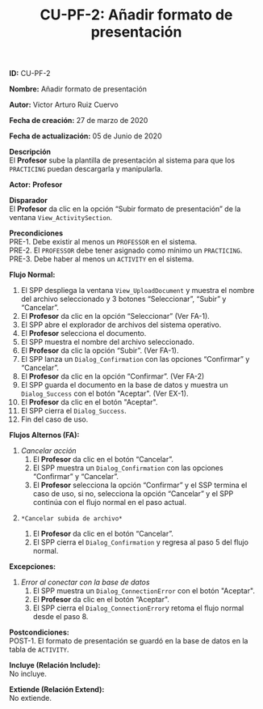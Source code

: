 ﻿--- 
layout: page 
title: "CU-PF-2: Añadir formato de presentación" 
permalink: /design-specification/uc-descriptions/professor/cu-pf-2/ 
hide_hero: true 
---
**ID:** CU-PF-2  

**Nombre:** Añadir formato de presentación  

**Autor:** Victor Arturo Ruiz Cuervo  

**Fecha de creación:** 27 de marzo de 2020  

**Fecha de actualización:** 05 de Junio de 2020  

**Descripción**  
El **Profesor** sube la plantilla de presentación al sistema para que los ``PRACTICING`` puedan descargarla y manipularla.  

**Actor:** **Profesor**  

**Disparador**  
El **Profesor** da clic en la opción “Subir formato de presentación” de la ventana ``View_ActivitySection``.   

**Precondiciones**  
PRE-1. Debe existir al menos un ``PROFESSOR`` en el sistema.  
PRE-2. El ``PROFESSOR`` debe tener asignado como mínimo un ``PRACTICING``.  
PRE-3. Debe haber al menos un ``ACTIVITY`` en el sistema.  

**Flujo Normal:**  
1.	El SPP despliega la ventana ``View_UploadDocument`` y muestra el nombre del archivo seleccionado y 3 botones “Seleccionar”, “Subir” y “Cancelar”. 
2.	El **Profesor** da clic en la opción “Seleccionar” (Ver FA-1). 
3.	El SPP abre el explorador de archivos del sistema operativo.
4.	El **Profesor** selecciona el documento.
5.	El SPP muestra el nombre del archivo seleccionado. 
6.	El **Profesor** da clic la opción “Subir”. (Ver FA-1).
7.	El SPP lanza un ``Dialog_Confirmation`` con las opciones “Confirmar” y “Cancelar”. 
8.	El **Profesor** da clic en la opción “Confirmar”. (Ver FA-2)
9.	El SPP guarda el documento en la base de datos y muestra un ``Dialog_Success`` con el botón "Aceptar". (Ver EX-1). 
10. El **Profesor** da clic en el botón "Aceptar".
11.	El SPP cierra el ``Dialog_Success``.
12.	Fin del caso de uso.

**Flujos Alternos (FA):**  
  1. *Cancelar acción*
	  1.	El **Profesor** da clic en el botón “Cancelar”.
	  2.	El SPP muestra un ``Dialog_Confirmation`` con las opciones “Confirmar” y “Cancelar”. 
	  3.	El **Profesor** selecciona la opción “Confirmar” y el SSP termina el caso de uso, si no, selecciona la opción “Cancelar” y el SPP continúa con el flujo normal en el paso actual.
  2.	 *Cancelar subida de archivo*
	  1.	El **Profesor** da clic en el botón “Cancelar”.
	  2.	El SPP cierra el ``Dialog_Confirmation`` y regresa al paso 5 del flujo normal. 

**Excepciones:**  
   1. *Error al conectar con la base de datos*
	   1.	El SPP muestra un ``Dialog_ConnectionError`` con el botón "Aceptar". 
	   2.	El **Profesor** da clic en el botón “Aceptar".
	   3.	El SPP cierra el ``Dialog_ConnectionError``y retoma el flujo normal desde el paso 8.

**Postcondiciones:**  
POST-1. El formato de presentación se guardó en la base de datos en la tabla de ``ACTIVITY``.  

**Incluye (Relación Include):**  
No incluye.  

**Extiende (Relación Extend):**  
No extiende.  
